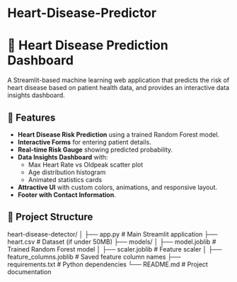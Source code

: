 # Heart-Disease-Predictor
# 💓 Heart Disease Prediction Dashboard

A Streamlit-based machine learning web application that predicts the risk of heart disease based on patient health data, and provides an interactive data insights dashboard.

## 🚀 Features
- **Heart Disease Risk Prediction** using a trained Random Forest model.
- **Interactive Forms** for entering patient details.
- **Real-time Risk Gauge** showing predicted probability.
- **Data Insights Dashboard** with:
  - Max Heart Rate vs Oldpeak scatter plot
  - Age distribution histogram
  - Animated statistics cards
- **Attractive UI** with custom colors, animations, and responsive layout.
- **Footer with Contact Information**.

## 📂 Project Structure
heart-disease-detector/
│
├── app.py # Main Streamlit application
├── heart.csv # Dataset (if under 50MB)
├── models/
│ ├── model.joblib # Trained Random Forest model
│ ├── scaler.joblib # Feature scaler
│ ├── feature_columns.joblib # Saved feature column names
├── requirements.txt # Python dependencies
└── README.md # Project documentation
